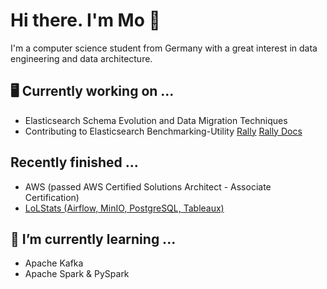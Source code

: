 # Hi there. I'm Mo 👋
I'm a computer science student from Germany with a great interest in data engineering and data architecture.

## 🖥️ Currently working on ...
  * Elasticsearch Schema Evolution and Data Migration Techniques
  * Contributing to Elasticsearch Benchmarking-Utility [Rally](https://github.com/elastic/rally) [Rally Docs](https://esrally.readthedocs.io/en/stable/)
## Recently finished ...
  * AWS (passed AWS Certified Solutions Architect - Associate Certification)
  * [LoLStats (Airflow, MinIO, PostgreSQL, Tableaux)](https://github.com/MoBoo/LoLStats)
## 🌱 I’m currently learning ...
  * Apache Kafka
  * Apache Spark & PySpark
